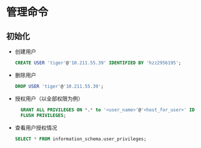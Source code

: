 # 管理命令

## 初始化

- 创建用户
    ```SQL
    CREATE USER 'tiger'@'10.211.55.39' IDENTIFIED BY 'hzz2956195';
    ```
- 删除用户
    ```SQL
    DROP USER 'tiger'@'10.211.55.39';
    ```
- 授权用户（以全部权限为例）
  ```SQL
    GRANT ALL PRIVILEGES ON *.* to '<user_name>'@'<host_for_user>' IDENTIFIED BY '<password>';
    FLUSH PRIVILEGES;
    ```
- 查看用户授权情况
    ```SQL
    SELECT * FROM information_schema.user_privileges;
    ```

